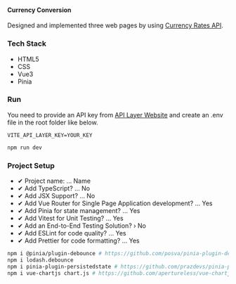 #### Currency Conversion

Designed and implemented three web pages by using [Currency Rates API](https://apilayer.com/marketplace/exchangerates_data-api).

### Tech Stack

- HTML5
- CSS
- Vue3
- Pinia

### Run

You need to provide an API key from [API Layer Website](https://apilayer.com) and create an .env file in the root folder like below.

```env
VITE_API_LAYER_KEY=YOUR_KEY
```

```bash
npm run dev
```

### Project Setup

- ✔ Project name: … Name
- ✔ Add TypeScript? … No
- ✔ Add JSX Support? … No
- ✔ Add Vue Router for Single Page Application development? … Yes
- ✔ Add Pinia for state management? … Yes
- ✔ Add Vitest for Unit Testing? … Yes
- ✔ Add an End-to-End Testing Solution? › No
- ✔ Add ESLint for code quality? … Yes
- ✔ Add Prettier for code formatting? … Yes

```bash
npm i @pinia/plugin-debounce # https://github.com/posva/pinia-plugin-debounce
npm i lodash.debounce
npm i pinia-plugin-persistedstate # https://github.com/prazdevs/pinia-plugin-persistedstate
npm i vue-chartjs chart.js # https://github.com/apertureless/vue-chartjs
```
